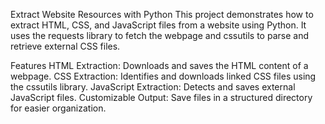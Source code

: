 Extract Website Resources with Python This project demonstrates how to extract HTML, CSS, and JavaScript files from a website using Python. It uses the requests library to fetch the webpage and cssutils to parse and retrieve external CSS files.

Features HTML Extraction: Downloads and saves the HTML content of a webpage. CSS Extraction: Identifies and downloads linked CSS files using the cssutils library. JavaScript Extraction: Detects and saves external JavaScript files. Customizable Output: Save files in a structured directory for easier organization.
